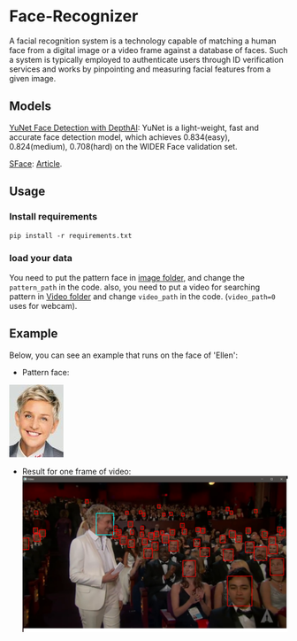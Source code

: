 # Face-Recognizer
A facial recognition system is a technology capable of matching a human face from a digital image or a video frame against a database of faces. Such a system is typically employed to authenticate users through ID verification services and works by pinpointing and measuring facial features from a given image.


## Models
[YuNet Face Detection with DepthAI](https://github.com/geaxgx/depthai_yunet): YuNet is a light-weight, fast and accurate face detection model, which achieves 0.834(easy), 0.824(medium), 0.708(hard) on the WIDER Face validation set.

[SFace](https://github.com/zhongyy/SFace): [Article](https://ieeexplore.ieee.org/document/9318547).


## Usage 
### Install requirements
``` 
pip install -r requirements.txt
```
### load your data
You need to put the pattern face in [image folder](./src/Images/), and change the ```pattern_path``` in the code. also, you need to put a video for searching pattern in [Video folder](./src/Videos/) and change ```video_path``` in the code. (```video_path=0``` uses for webcam).

## Example
Below, you can see an example that runs on the face of 'Ellen':

- Pattern face:

![Pattern face](./src/Images/ellen.jpeg "Pattern face")

- Result for one frame of video:
![Result](./src/Images/result.png "Result")

